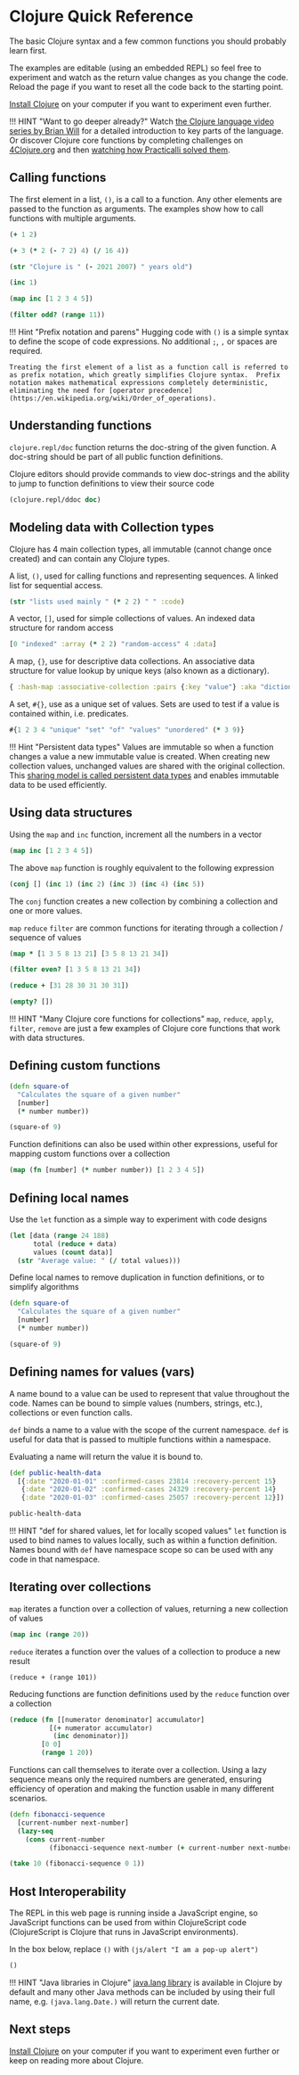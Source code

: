 # Clojure Quick Reference

The basic Clojure syntax and a few common functions you should probably learn first.

The examples are editable (using an embedded REPL) so feel free to experiment and watch as the return value changes as you change the code.  Reload the page if you want to reset all the code back to the starting point.

[Install Clojure](/clojure-cli/install/) on your computer if you want to experiment even further.

!!! HINT "Want to go deeper already?"
    Watch [the Clojure language video series by Brian Will](https://www.youtube.com/playlist?list=PLAC43CFB134E85266) for a detailed introduction to key parts of the language.  Or discover Clojure core functions by completing challenges on [4Clojure.org](https://4clojure.oxal.org/) and then [watching how Practicalli solved them](https://www.youtube.com/playlist?list=PLpr9V-R8ZxiDB_KGrbliCsCUrmcBvdW16).


## Calling functions

The first element in a list, `()`, is a call to a function.  Any other elements are passed to the function as arguments. The examples show how to call functions with multiple arguments.

```clojure
(+ 1 2)
```

```clojure
(+ 3 (* 2 (- 7 2) 4) (/ 16 4))
```

```clojure
(str "Clojure is " (- 2021 2007) " years old")
```

```clojure
(inc 1)
```

```clojure
(map inc [1 2 3 4 5])
```

```clojure
(filter odd? (range 11))
```

!!! Hint "Prefix notation and parens"
    Hugging code with `()` is a simple syntax to define the scope of code expressions.  No additional `;`, `,` or spaces are required.

    Treating the first element of a list as a function call is referred to as prefix notation, which greatly simplifies Clojure syntax.  Prefix notation makes mathematical expressions completely deterministic, eliminating the need for [operator precedence](https://en.wikipedia.org/wiki/Order_of_operations).


## Understanding functions

`clojure.repl/doc` function returns the doc-string of the given function. A doc-string should be part of all public function definitions.

Clojure editors should provide commands to view doc-strings and the ability to jump to function definitions to view their source code

```clojure
(clojure.repl/ddoc doc)
```


## Modeling data with Collection types

Clojure has 4 main collection types, all immutable (cannot change once created) and can contain any Clojure types.

A list, `()`, used for calling functions and representing sequences. A linked list for sequential access.

```clojure
(str "lists used mainly " (* 2 2) " " :code)
```

A vector, `[]`, used for simple collections of values.  An indexed data structure for random access

```clojure
[0 "indexed" :array (* 2 2) "random-access" 4 :data]
```

A map, `{}`, use for descriptive data collections.  An associative data structure for value lookup by unique keys (also known as a dictionary).

```clojure
{ :hash-map :associative-collection :pairs {:key "value"} :aka "dictionary"}
```

A set, `#{}`, use as a unique set of values. Sets are used to test if a value is contained within, i.e. predicates.

```clojure
#{1 2 3 4 "unique" "set" "of" "values" "unordered" (* 3 9)}
```

!!! Hint "Persistent data types"
    Values are immutable so when a function changes a value a new immutable value is created. When creating new collection values, unchanged values are shared with the original collection.  This [sharing model is called persistent data types]( /data-structures/shared-memory.md) and enables immutable data to be used efficiently.


## Using data structures

Using the `map` and `inc` function, increment all the numbers in a vector

```clojure
(map inc [1 2 3 4 5])
```

The above `map` function is roughly equivalent to the following expression

```clojure
(conj [] (inc 1) (inc 2) (inc 3) (inc 4) (inc 5))
```

The `conj` function creates a new collection by combining a collection and one or more values.

`map` `reduce` `filter` are common functions for iterating through a collection / sequence of values

```clojure
(map * [1 3 5 8 13 21] [3 5 8 13 21 34])
```

```clojure
(filter even? [1 3 5 8 13 21 34])
```

```clojure
(reduce + [31 28 30 31 30 31])
```

```clojure
(empty? [])
```

!!! HINT "Many Clojure core functions for collections"
    `map`, `reduce`, `apply`, `filter`, `remove` are just a few examples of Clojure core functions that work with data structures.


## Defining custom functions

```clojure
(defn square-of
  "Calculates the square of a given number"
  [number]
  (* number number))

(square-of 9)
```

Function definitions can also be used within other expressions, useful for mapping custom functions over a collection

```clojure
(map (fn [number] (* number number)) [1 2 3 4 5])
```

## Defining local names

Use the `let` function as a simple way to experiment with code designs

```clojure
(let [data (range 24 188)
      total (reduce + data)
      values (count data)]
  (str "Average value: " (/ total values)))
```

Define local names to remove duplication in function definitions, or to simplify algorithms

```clojure
(defn square-of
  "Calculates the square of a given number"
  [number]
  (* number number))

(square-of 9)
```

## Defining names for values (vars)

A name bound to a value can be used to represent that value throughout the code.  Names can be bound to simple values (numbers, strings, etc.), collections or even function calls.

`def` binds a name to a value with the scope of the current namespace.  `def` is useful for data that is passed to multiple functions within a namespace.

Evaluating a name will return the value it is bound to.

```clojure
(def public-health-data
  [{:date "2020-01-01" :confirmed-cases 23814 :recovery-percent 15}
   {:date "2020-01-02" :confirmed-cases 24329 :recovery-percent 14}
   {:date "2020-01-03" :confirmed-cases 25057 :recovery-percent 12}])

public-health-data
```

!!! HINT "def for shared values, let for locally scoped values"
    `let` function is used to bind names to values locally, such as within a function definition.  Names bound with `def` have namespace scope so can be used with any code in that namespace.


## Iterating over collections

`map` iterates a function over a collection of values, returning a new collection of values

```clojure
(map inc (range 20))
```

`reduce` iterates a function over the values of a collection to produce a new result

```
(reduce + (range 101))
```

Reducing functions are function definitions used by the `reduce` function over a collection

```clojure
(reduce (fn [[numerator denominator] accumulator]
          [(+ numerator accumulator)
           (inc denominator)])
        [0 0]
        (range 1 20))
```

Functions can call themselves to iterate over a collection.  Using a lazy sequence means only the required numbers are generated, ensuring efficiency of operation and making the function usable in many different scenarios.

```clojure
(defn fibonacci-sequence
  [current-number next-number]
  (lazy-seq
    (cons current-number
          (fibonacci-sequence next-number (+ current-number next-number)))))

(take 10 (fibonacci-sequence 0 1))
```


## Host Interoperability

The REPL in this web page is running inside a JavaScript engine, so JavaScript functions can be used from within ClojureScript code (ClojureScript is Clojure that runs in JavaScript environments).

In the box below, replace `()` with `(js/alert "I am a pop-up alert")`

```clojure
()
```

!!! HINT "Java libraries in Clojure"
    [java.lang library](https://docs.oracle.com/javase/8/docs/api/java/lang/compact2-package-summary.html) is available in Clojure by default and many other Java methods can be included by using their full name, e.g. `(java.lang.Date.)` will return the current date.


## Next steps

[Install Clojure](/clojure-cli/install/) on your computer if you want to experiment even further or keep on reading more about Clojure.


<!-- ## Recursion -->

<!-- Recursive function -->
<!-- ```clojure -->
<!-- (defn recursive-counter -->
<!--   [value] -->
<!--   (if (< value 1000) -->
<!--     (recur (+ value 25)))) -->

<!-- (recursive-counter 100) -->

<!-- ``` -->

<!-- * TODO: reduce and reducing function -->
